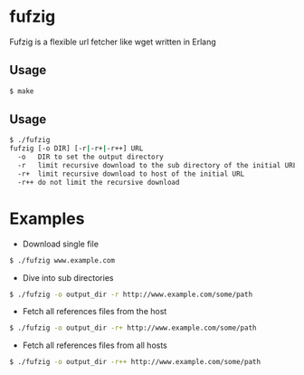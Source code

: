 fufzig
======

Fufzig is a flexible url fetcher like wget written in Erlang

## Usage

``` bash
$ make
```

## Usage

``` bash
$ ./fufzig 
fufzig [-o DIR] [-r|-r+|-r++] URL
  -o   DIR to set the output directory
  -r   limit recursive download to the sub directory of the initial URL
  -r+  limit recursive download to host of the initial URL
  -r++ do not limit the recursive download
```

# Examples

* Download single file 
``` bash
$ ./fufzig www.example.com
```

* Dive into sub directories 
``` bash
$ ./fufzig -o output_dir -r http://www.example.com/some/path
```

* Fetch all references files from the host 
``` bash
$ ./fufzig -o output_dir -r+ http://www.example.com/some/path
```

* Fetch all references files from all hosts 
``` bash
$ ./fufzig -o output_dir -r++ http://www.example.com/some/path
```
